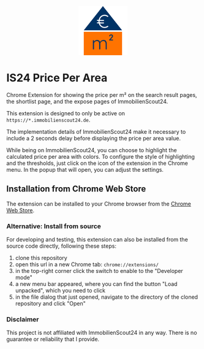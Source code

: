 <p align="center">
  <img src="https://raw.githubusercontent.com/StegSchreck/is24-price-per-area/master/images/icon_128.png" width="128px">
</p>

# IS24 Price Per Area
Chrome Extension for showing the price per m² on the search result pages, the shortlist page, and the expose pages of ImmobilienScout24.

This extension is designed to only be active on `https://*.immobilienscout24.de`.

The implementation details of ImmobilienScout24 make it necessary to include a 2 seconds delay before displaying the price per area value.

While being on ImmobilienScout24, you can choose to highlight the calculated price per area with colors. To configure the style of highlighting and the thresholds, just click on the icon of the extension in the Chrome menu. In the popup that will open, you can adjust the settings.

## Installation from Chrome Web Store
The extension can be installed to your Chrome browser from the [Chrome Web Store](https://chrome.google.com/webstore/detail/mafijcfncjjmoajphbldbodbkefghgkd/).

### Alternative: Install from source
For developing and testing, this extension can also be installed from the source code directly, following these steps:

1. clone this repository
2. open this url in a new Chrome tab: `chrome://extensions/`
3. in the top-right corner click the switch to enable to the "Developer mode"
4. a new menu bar appeared, where you can find the button "Load unpacked", which you need to click
5. in the file dialog that just opened, navigate to the directory of the cloned repository and click "Open"

### Disclaimer
This project is not affiliated with ImmobilienScout24 in any way. There is no guarantee or reliability that I provide.
